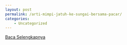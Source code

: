 ```yaml
---
layout: post
permalink: /arti-mimpi-jatuh-ke-sungai-bersama-pacar/
categories:
    - Uncategorized
---
```


[Baca Selengkapnya](/04)